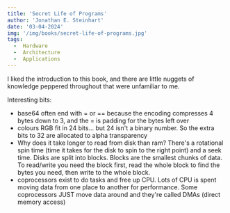 ```yaml
---
title: 'Secret Life of Programs'
author: 'Jonathan E. Steinhart'
date: '03-04-2024'
img: '/img/books/secret-life-of-programs.jpg'
tags:
  -  Hardware
  -  Architecture
  -  Applications
---
```


I liked the introduction to this book, and there are little nuggets of knowledge peppered throughout that were unfamiliar to me.

Interesting bits:
  -  base64 often end with = or == because the encoding compresses 4 bytes down to 3, and the = is padding for the bytes left over
  -  colours RGB fit in 24 bits... but 24 isn't a binary number. So the extra bits to 32 are allocated to alpha transparency
  -  Why does it take longer to read from disk than ram? There's a rotational spin time (time it takes for the disk to spin to the right point) and a seek time. Disks are split into blocks. Blocks are the smallest chunks of data. To read/write you need the block first, read the whole block to find the bytes you need, then write to the whole block.
  -  coprocessors exist to do tasks and free up CPU. Lots of CPU is spent moving data from one place to another for performance. Some coprocessors JUST move data around and they're called DMAs (direct memory access)
